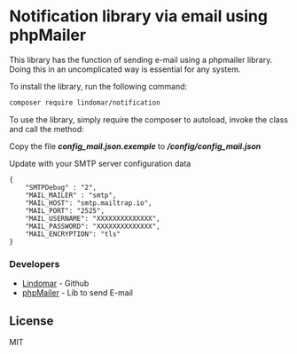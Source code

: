 # Notification library via email using phpMailer

This library has the function of sending e-mail using a phpmailer library. Doing this in an uncomplicated way is essential for any system.

To install the library, run the following command:

```sh
composer require lindomar/notification
```

To use the library, simply require the composer to autoload, invoke the class and call the method:

Copy the file ***config_mail.json.exemple*** to ***/config/config_mail.json***

Update with your SMTP server configuration data

```
{ 
	"SMTPDebug" : "2",
	"MAIL_MAILER" : "smtp",
	"MAIL_HOST": "smtp.mailtrap.io",
	"MAIL_PORT": "2525",
	"MAIL_USERNAME": "XXXXXXXXXXXXXX",
	"MAIL_PASSWORD": "XXXXXXXXXXXXXX",
	"MAIL_ENCRYPTION": "tls"
}
```


### Developers
* [Lindomar] - Github
* [phpMailer] - Lib to send E-mail

License
----
MIT

[//]:#
[phpMailer]: <https://github.com/PHPMailer/PHPMailer>
[Lindomar]: <https://github.com/Lindomarc>